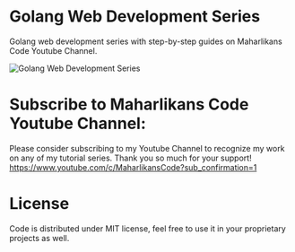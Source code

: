 # Golang Web Development Series
Golang web development series with step-by-step guides on Maharlikans Code Youtube Channel.

![Golang Web Development Series](https://user-images.githubusercontent.com/72076522/99504145-0df8d800-29ba-11eb-9d67-6e08615716c4.png)

# Subscribe to Maharlikans Code Youtube Channel:
Please consider subscribing to my Youtube Channel to recognize my work on any of my tutorial series. Thank you so much for your support!
https://www.youtube.com/c/MaharlikansCode?sub_confirmation=1

# License
Code is distributed under MIT license, feel free to use it in your proprietary projects as well.
